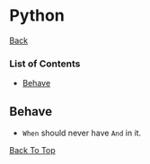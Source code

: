# Python

[Back](../README.md)

### List of Contents

* [Behave](#behave)

## Behave

* `When` should never have `And` in it.

[Back To Top](#list-of-contents)